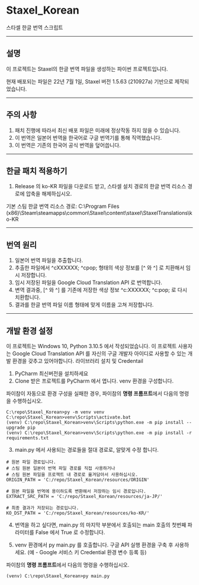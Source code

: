 # Staxel_Korean
스타셀 한글 번역 스크립트

---

## 설명
이 프로젝트는 Staxel의 한글 번역 파일을 생성하는 파이썬 프로젝트입니다.

현재 배포되는 파일은 22년 7월 1일, Staxel 버전 1.5.63 (210927a) 기반으로 제작되었습니다.


---

## 주의 사항

1. 패치 진행에 따라서 최신 배포 파일은 미래에 정상작동 하지 않을 수 있습니다.
2. 이 번역은 일본어 번역을 한국어로 구글 번역기를 통해 직역했습니다.
3. 이 번역은 기존의 한국어 공식 번역을 덮어씁니다.

---

## 한글 패치 적용하기
1. Release 의 ko-KR 파일을 다운로드 받고, 스타셀 설치 경로의 한글 번역 리소스 경로에 압축을 해제하십시오.

기본 스팀 한글 번역 리소스 경로:
C:\Program Files (x86)\Steam\steamapps\common\Staxel\content\staxel\StaxelTranslations\ko-KR

---

## 번역 원리

1. 일본어 번역 파일을 추출합니다.
2. 추출한 파일에서 ^cXXXXXX; ^cpop; 형태의 색상 정보를 [^ 와 ^] 로 치환해서 임시 저장합니다.
3. 임시 저장된 파일을 Google Cloud Translation API 로 번역합니다.
4. 변역 결과중, [^ 와 ^] 를 기존에 저장한 색상 정보 ^c:XXXXXX; ^c:pop; 로 다시 치환합니다.
3. 결과를 한글 번역 파일 이름 형태에 맞게 이름을 고쳐 저장합니다.

---

## 개발 환경 설정

이 프로젝트는 Windows 10, Python 3.10.5 에서 작성되었습니다.
이 프로젝트 사용자는 Google Cloud Translation API 를 자신의 구글 개발자 아이디로 사용할 수 있는 개발 환경을 갖추고 있어야합니다.
라이브러리 설치 및 Credentail

1. PyCharm 최신버전을 설치하세요
2. Clone 받은 프로젝트를 PyCharm 에서 엽니다. venv 환경을 구성합니다.

파이참이 자동으로 환경 구성을 실패한 경우, 
파이참의 **명령 프롬프트**에서 다음의 명령을 수행하십시오.
```
C:\repo\Staxel_Korean>py -m venv venv
C:\repo\Staxel_Korean>venv\Scripts\activate.bat
(venv) C:\repo\Staxel_Korean>venv\Scripts\python.exe -m pip install --upgrade pip
(venv) C:\repo\Staxel_Korean>venv\Scripts\python.exe -m pip install -r requirements.txt
```

3. main.py 에서 사용되는 경로들을 절대 경로로, 알맞게 수정 합니다. 

```
# 원본 파일 경로입니다. 
# 스팀 원본 일본어 번역 파일 경로를 직접 사용하거나
# 스팀 원본 파일을 프로잭트 내 경로로 옮겨담아서 사용하십시오.
ORIGIN_PATH = 'C:/repo/Staxel_Korean/resources/ORIGIN'

# 원본 파일을 번역에 용이하도록 변환해서 저장하는 임시 경로입니다.
EXTRACT_SRC_PATH = 'C:/repo/Staxel_Korean/resources/ja-JP/'

# 최종 결과가 저장되는 경로입니다.
KO_DST_PATH = 'C:/repo/Staxel_Korean/resources/ko-KR/'
```

4. 번역을 하고 싶다면, main.py 의 마지막 부분에서 호출되는 main 호출의 첫번째 파라미터를 False 에서 True 로 수정합니다.

5. venv 환경에서 py main.py 를 호출합니다.
구글 API 실행 환경을 구축 후 사용하세요. (예 - Google 서비스 키 Credential 환경 변수 등록 등)

파이참의 **명령 프롬프트**에서 다음의 명령을 수행하십시오.

```
(venv) C:\repo\Staxel_Korean>py main.py
```
